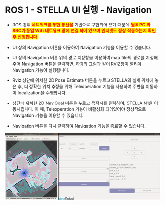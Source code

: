 # ROS 1 - STELLA UI 실행 - Navigation

* ROS 경우 <mark style="color:red;">**네트워크를 통한 통신을**</mark> 기반으로 구현되어 있기 때문에 <mark style="color:red;">**원격 PC 와 SBC가 동일 Wifi 네트워크 망에 연결 되어 있으며 인터넷도 정상 작동하는지 확인 후 진행합니다.**</mark>    &#x20;



* UI 상의 Navigation 버튼을 이용하여 Navigation 기능을 이용할 수 있습니다.
* UI 상의 Navigation 버튼 위의 경로 지정창을 이용하여 map file의 경로를 지정해주어 Navigation 버튼을 클릭하면, 하기의 그림과 같이 RVIZ창이 열리며 Navigation 기능이 실행됩니다.
* Rviz 상단에 위치한 2D Pose Estimate 버튼을 누르고 STELLA의 실제 위치에 놓은 후, 더 정확한 위치 추정을 위해 Teleoperation 기능을 사용하여 주변을 이동하며 localization을 수행합니다.
* 상단에 위치한 2D Nav Goal 버튼을 누르고 목적지를 클릭하여, STELLA N1을 이동시킵니다. 이 때, Teleoperation 기능이 비활성화 되어있어야 정상적으로 Navigation 기능을 이용할 수 있습니다.
* Navigation 버튼을 다시 클릭하여 Navigation 기능을 종료할 수 있습니다.

![ ](../../.gitbook/assets/031.png)

